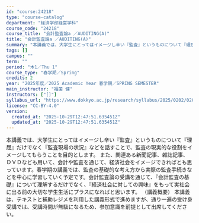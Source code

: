 ```yaml
---
id: "course:24218"
type: "course-catalog"
department: "経済学部経営学科"
course_code: "24218"
course_title: "会計監査論a ／AUDITING(A)"
title: "会計監査論a ／AUDITING(A)"
summary: "本講義では、大学生にとってはイメージし辛い『監査』というものについて『理屈』だけでなく『監査現場の状況』などを話すことで、監査の現実的な役割をイメージしてもらうことを目的とします。 また、関連ある新聞記事、雑誌記事、ＤＶＤなども用いて、会計…"
tags: []
campus: ""
term: ""
period: "木1／Thu 1"
course_type: "春学期／Spring"
credits: 2
year: "2025年度／2025 Academic Year 春学期／SPRING SEMESTER"
main_instructor: "福薗 健"
instructors: ["[]"]
syllabus_url: "https://www.dokkyo.ac.jp/research/syllabus/2025/0202/0202_24218_ja_JP.html"
license: "CC-BY-4.0"
version:
  created_at: "2025-10-29T12:47:51.635451Z"
  updated_at: "2025-10-29T12:47:51.635451Z"
---
```

本講義では、大学生にとってはイメージし辛い『監査』というものについて『理屈』だけでなく『監査現場の状況』などを話すことで、監査の現実的な役割をイメージしてもらうことを目的とします。 また、関連ある新聞記事、雑誌記事、ＤＶＤなども用いて、会計や監査を通じて、経済社会をイメージできればとも思っています。春学期の講義では、監査の基礎的な考え方から実際の監査手続きなどを中心に学習していく予定です。会計監査論の受講を通じて、『会計監査の基礎』について理解するだけでなく、『経済社会に対しての興味』をもって実社会に出る前の大切な学生生活にプラスになればと思います。 （講義概要） 本講義は、テキストと補助レジメを利用した講義形式で進めますが、通り一遍の受け身受講では、受講時間が無駄になるため、参加意識を前提として出席してください。

